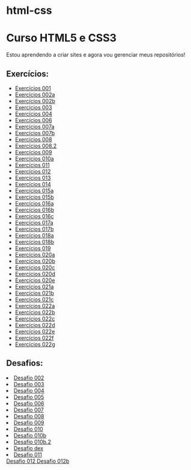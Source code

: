 # html-css
 <h1>Curso HTML5 e CSS3</h1>
 Estou aprendendo a criar sites e agora vou gerenciar meus repositórios!


<h2>Exercícios:</h2>

<ul>
    <li>
    <a href='exercícios/ex001/index.html' target="blank">Exercícios 001 </a>
    </li>
    <li>
        <a href='exercícios/ex002/d001.html' target="blank">Exercícios 002a </a>
    </li>
    <li>
        <a href='exercícios/ex002/index.html' target="blank">Exercícios 002b </a>
    </li>
    <li>
        <a href='exercícios/ex003/index.html' target="blank">Exercícios 003 </a>
    </li>
    <li>
        <a href='exercícios/ex004/' target="blank">Exercícios 004 </a>
    </li>
    <li>
        <a href='exercícios/ex006/' target="blank">Exercícios 006 </a>
    </li>
    <li>
        <a href='exercícios/ex007/html4.html' target="blank">Exercícios 007a </a>
    </li>
    <li>
        <a href='exercícios/ex007/html5.html' target="blank">Exercícios 007b </a>
    </li>
    <li>
        <a href='exercícios/ex008/' target="blank">Exercícios 008 </a>
    </li>
    <li>
        <a href='exercícios/ex008b/' target="blank">Exercícios 008.2 </a>
    </li>
    <li>
        <a href='exercícios/ex009/' target="blank">Exercícios 009 </a>
    </li>
    <li>
        <a href='exercícios/ex010/index.html' target="blank">Exercícios 010a </a>
    </li>
    <li>
        <a href='exercícios/ex011/' target="blank">Exercícios 011 </a>
    </li>
    <li>
        <a href='exercícios/ex012/' target="blank">Exercícios 012 </a>
    </li>
    <li>
        <a href='exercícios/ex013/' target="blank">Exercícios 013 </a>
    </li>
    <li>
        <a href='exercícios/ex014/' target="blank">Exercícios 014 </a>
    </li>
    <li>
        <a href='exercícios/ex015/index.html' target="blank">Exercícios 015a </a>
    </li>
    <li>
        <a href='exercícios/ex015/pagina02.html' target="blank">Exercícios 015b </a>
    </li>
    <li>
        <a href='exercícios/ex016/cor01.html' target="blank">Exercícios 016a </a>
    </li>
    <li>
        <a href='exercícios/ex016/cor02.html' target="blank">Exercícios 016b </a>
    </li>
    <li>
        <a href='exercícios/ex016/cor03.html' target="blank">Exercícios 016c </a>
    </li>
    <li>
        <a href='exercícios/ex017/fonte01.html' target="blank">Exercícios 017a </a>
    </li>
    <li>
        <a href='exercícios/ex017/fonte02.html' target="blank">Exercícios 017b </a>
    </li>
    <li>
        <a href='exercícios/ex018/fonte01.html' target="blank">Exercícios 018a </a>
    </li>
    <li>
        <a href='exercícios/ex018/fonte02.html' target="blank">Exercícios 018b </a>
    </li>
    <li>
        <a href='exercícios/ex019/seletor01.html' target="blank">Exercícios 019 </a>
    </li>
    <li>
        <a href='exercícios/ex020/exemplo.html' target="blank">Exercícios 020a </a>
    </li>
    <li>
        <a href='exercícios/ex020/exercicio.html' target="blank">Exercícios 020b </a>
    </li>
    <li>
        <a href='exercícios/ex020/hover.html' target="blank">Exercícios 020c </a>
    </li>
    <li>
        <a href='exercícios/ex020/links.html' target="blank">Exercícios 020d </a>
    </li>
    <li>
        <a href='exercícios/ex020/pseudoclasse.html' target="blank">Exercícios 020e </a>
    </li>
    <li>
        <a href='exercícios/ex021/caixa01.html' target="blank">Exercícios 021a </a>
    </li>
    <li>
        <a href='exercícios/ex021/caixa02.html' target="blank">Exercícios 021b </a>
    </li>
    <li>
        <a href='exercícios/ex021/caixa03.html' target="blank">Exercícios 021c </a>
    </li>
    <li>
        <a href='exercícios/ex022/fundo001.html' target="blank">Exercícios 022a </a>
    </li>
    <li>
        <a href='exercícios/ex022/fundo002.html' target="blank">Exercícios 022b </a>
    </li>
    <li>
        <a href='exercícios/ex022/fundo003.html' target="blank">Exercícios 022c </a>
    </li>
    <li>
        <a href='exercícios/ex022/fundo004.html' target="blank">Exercícios 022d </a>
    </li>
    <li>
        <a href='exercícios/ex022/fundo005.html' target="blank">Exercícios 022e </a>
    </li>
    <li>
        <a href='exercícios/ex022/fundo006.html' target="blank">Exercícios 022f </a>
    </li>
    <li>
        <a href='exercícios/ex022/fundo007.html' target="blank">Exercícios 022g </a>
    </li>
</ul>


<h2>Desafios:</h2>

<li>
<a href='desafios/d002/index.html' target="blank">Desafio 002 </a>
</li>
<li>
<a href='desafios/d003/index.html' target="blank">Desafio 003 </a>
</li>
<li>
<a href='desafios/d004/index.html' target="blank">Desafio 004 </a>
</li>
<li>
<a href='desafios/d005/index.html' target="blank">Desafio 005 </a>
</li>
<li>
<a href='desafios/d006/index.html' target="blank">Desafio 006 </a>
</li>
<li>
<a href='desafios/d007/index.html' target="blank">Desafio 007 </a>
</li>
<li>
<a href='desafios/d008/index.html' target="blank">Desafio 008 </a>
</li>
<li>
<a href='desafios/d009/index.html' target="blank">Desafio 009 </a>
</li>
<li>
<a href='desafios/d010/index.html' target="blank">Desafio 010 </a>
</li>
<li>
<a href='desafios/d010b/android.html' target="blank">Desafio 010b </a>
</li>
<li>
<a href='desafios/d010b/responsivo.html' target="blank">Desafio 010b.2 </a>
</li>
<li>
<a href='desafios/dex/index.html' target="blank">Desafio dex </a>
</li>
<li>
<a href='desafios/d011/index.html' target="blank">Desafio 011 </a>
</li>
<a href='desafios/d012//index.html' target="blank">Desafio 012 </a>
</li>
<a href='desafios/d012b//index.html' target="blank">Desafio 012b </a>
</li>